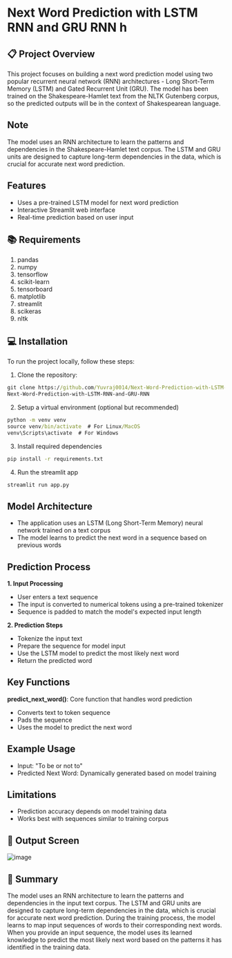 # Next Word Prediction with LSTM RNN and GRU RNN h

## 📋 Project Overview
This project focuses on building a next word prediction model using two popular recurrent neural network (RNN) architectures - Long Short-Term Memory (LSTM) and Gated Recurrent Unit (GRU). The model has been trained on the Shakespeare-Hamlet text from the NLTK Gutenberg corpus, so the predicted outputs will be in the context of Shakespearean language.

## Note
The model uses an RNN architecture to learn the patterns and dependencies in the Shakespeare-Hamlet text corpus. The LSTM and GRU units are designed to capture long-term dependencies in the data, which is crucial for accurate next word prediction.

## Features
* Uses a pre-trained LSTM model for next word prediction
* Interactive Streamlit web interface
* Real-time prediction based on user input

## 📚 Requirements
1. pandas
2. numpy
3. tensorflow
4. scikit-learn
5. tensorboard
6. matplotlib
7. streamlit
8. scikeras
9. nltk

## 💻 Installation
To run the project locally, follow these steps:

1. Clone the repository:

```cmd
git clone https://github.com/Yuvraj0014/Next-Word-Prediction-with-LSTM-RNN-and-GRU-RNN.git
Next-Word-Prediction-with-LSTM-RNN-and-GRU-RNN
```

2. Setup a virtual environment (optional but recommended)
```cmd
python -m venv venv
source venv/bin/activate  # For Linux/MacOS
venv\Scripts\activate  # For Windows
```

3. Install required dependencies
```cmd
pip install -r requirements.txt
```

4. Run the streamlit app
```cmd
streamlit run app.py
```

## Model Architecture
* The application uses an LSTM (Long Short-Term Memory) neural network trained on a text corpus
* The model learns to predict the next word in a sequence based on previous words

## Prediction Process
**1. Input Processing**
* User enters a text sequence
* The input is converted to numerical tokens using a pre-trained tokenizer
* Sequence is padded to match the model's expected input length

**2. Prediction Steps**
* Tokenize the input text
* Prepare the sequence for model input
* Use the LSTM model to predict the most likely next word
* Return the predicted word

## Key Functions
**predict_next_word()**: Core function that handles word prediction
* Converts text to token sequence
* Pads the sequence
* Uses the model to predict the next word

## Example Usage
* Input: "To be or not to"
* Predicted Next Word: Dynamically generated based on model training

## Limitations
* Prediction accuracy depends on model training data
* Works best with sequences similar to training corpus

## 🎯 Output Screen
![image](https://github.com/user-attachments/assets/45d180d8-9dfc-4fa3-a68c-5daf18677eeb)

## 🤖 Summary
The model uses an RNN architecture to learn the patterns and dependencies in the input text corpus. The LSTM and GRU units are designed to capture long-term dependencies in the data, which is crucial for accurate next word prediction.
During the training process, the model learns to map input sequences of words to their corresponding next words. When you provide an input sequence, the model uses its learned knowledge to predict the most likely next word based on the patterns it has identified in the training data.
